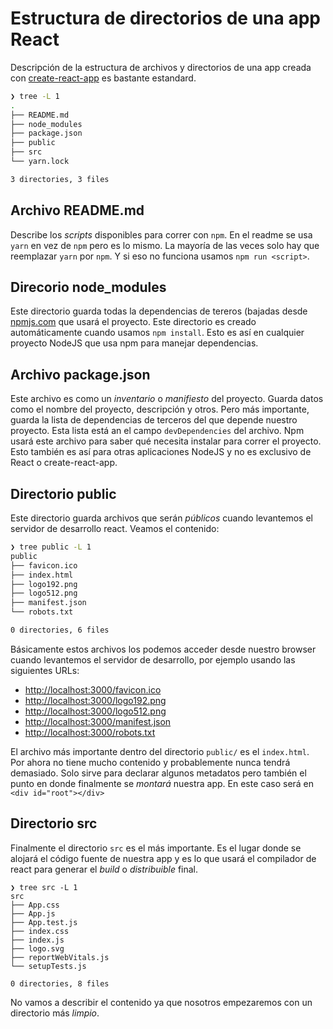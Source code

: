 # Estructura de directorios de una app React

Descripción de la estructura de archivos y directorios de una app creada con
[create-react-app](https://create-react-app.dev/) es bastante estandard.

```bash
❯ tree -L 1
.
├── README.md
├── node_modules
├── package.json
├── public
├── src
└── yarn.lock

3 directories, 3 files
```

## Archivo README.md

Describe los _scripts_ disponibles para correr con `npm`. En el readme se usa
`yarn` en vez de `npm` pero es lo mismo. La mayoría de las veces solo hay que
reemplazar `yarn` por `npm`. Y si eso no funciona usamos `npm run <script>`.

## Direcorio node_modules

Este directorio guarda todas la dependencias de tereros (bajadas desde
[npmjs.com](https://www.npmjs.com/) que usará el proyecto. Este directorio es
creado automáticamente cuando usamos `npm install`. Esto es así en cualquier
proyecto NodeJS que usa npm para manejar dependencias.

## Archivo package.json

Este archivo es como un _inventario_ o _manifiesto_ del proyecto. Guarda datos
como el nombre del proyecto, descripción y otros. Pero más importante, guarda la
lista de dependencias de terceros del que depende nuestro proyecto. Esta lista
está an el campo `devDependencies` del archivo. Npm usará este archivo para
saber qué necesita instalar para correr el proyecto. Esto también es así para
otras aplicaciones NodeJS y no es exclusivo de React o create-react-app.

## Directorio public

Este directorio guarda archivos que serán _públicos_ cuando levantemos el
servidor de desarrollo react. Veamos el contenido:

```bash
❯ tree public -L 1
public
├── favicon.ico
├── index.html
├── logo192.png
├── logo512.png
├── manifest.json
└── robots.txt

0 directories, 6 files
```

Básicamente estos archivos los podemos acceder desde nuestro browser cuando
levantemos el servidor de desarrollo, por ejemplo usando las siguientes URLs:

- [http://localhost:3000/favicon.ico](http://localhost:3000/favicon.ico)
- [http://localhost:3000/logo192.png](http://localhost:3000/logo192.png)
- [http://localhost:3000/logo512.png](http://localhost:3000/logo512.png)
- [http://localhost:3000/manifest.json](http://localhost:3000/manifest.json)
- [http://localhost:3000/robots.txt](http://localhost:3000/robots.txt)

El archivo más importante dentro del directorio `public/` es el `index.html`.
Por ahora no tiene mucho contenido y probablemente nunca tendrá demasiado. Solo
sirve para declarar algunos metadatos pero también el punto en donde finalmente
se _montará_ nuestra app. En este caso será en `<div id="root"></div>`

## Directorio src

Finalmente el directorio `src` es el más importante. Es el lugar donde se
alojará el código fuente de nuestra app y es lo que usará el compilador de react
para generar el _build_ o _distribuible_ final.

```
❯ tree src -L 1
src
├── App.css
├── App.js
├── App.test.js
├── index.css
├── index.js
├── logo.svg
├── reportWebVitals.js
└── setupTests.js

0 directories, 8 files
```

No vamos a describir el contenido ya que nosotros empezaremos con un directorio
más _limpio_.
